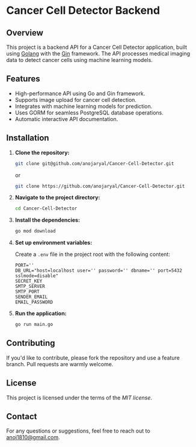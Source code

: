 # Cancer Cell Detector Backend

## Overview

This project is a backend API for a Cancer Cell Detector application, built using [Golang](https://go.dev/learn/) with the [Gin](https://gin-gonic.com/) framework. The API processes medical imaging data to detect cancer cells using machine learning models.

## Features

- High-performance API using Go and Gin framework.
- Supports image upload for cancer cell detection.
- Integrates with machine learning models for prediction.
- Uses GORM for seamless PostgreSQL database operations.
- Automatic interactive API documentation.

## Installation

1. **Clone the repository:**

    ```sh
    git clone git@github.com/anojaryal/Cancer-Cell-Detector.git
    ```
    or
    ```sh
    git clone https://github.com/anojaryal/Cancer-Cell-Detector.git
    ```

2. **Navigate to the project directory:**

    ```sh
    cd Cancer-Cell-Detector
    ```

3. **Install the dependencies:**

    ```sh
    go mod download
    ```

4. **Set up environment variables:**

    Create a `.env` file in the project root with the following content:

    ```env
    PORT=''
    DB_URL="host=localhost user='' password='' dbname='' port=5432 sslmode=disable"
    SECRET_KEY
    SMTP_SERVER
    SMTP_PORT
    SENDER_EMAIL
    EMAIL_PASSWORD
    ```

5. **Run the application:**

    ```sh
    go run main.go
    ```

## Contributing

If you'd like to contribute, please fork the repository and use a feature branch. Pull requests are warmly welcome.

## License

This project is licensed under the terms of the *MIT license*.

## Contact

For any questions or suggestions, feel free to reach out to [anoj1810@gmail.com](mailto:anoj1810@gmail.com).
